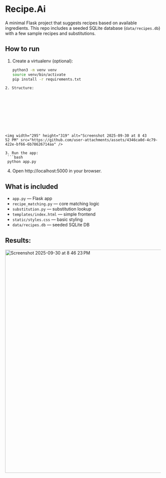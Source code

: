# Recipe.Ai
A minimal Flask project that suggests recipes based on available ingredients.
This repo includes a seeded SQLite database (`data/recipes.db`) with a few sample recipes
and substitutions.

## How to run

1. Create a virtualenv (optional):
   ```bash
   python3 -m venv venv
   source venv/bin/activate
   pip install -r requirements.txt
  ```
2. Structure:










<img width="295" height="319" alt="Screenshot 2025-09-30 at 8 43 52 PM" src="https://github.com/user-attachments/assets/4346ca0d-4c79-422e-bf66-6b78626714aa" />

3. Run the app:
   ```bash
   python app.py
   ```

4. Open http://localhost:5000 in your browser.

## What is included

- `app.py` — Flask app
- `recipe_matching.py` — core matching logic
- `substitution.py` — substitution lookup
- `templates/index.html` — simple frontend
- `static/styles.css` — basic styling
- `data/recipes.db` — seeded SQLite DB

 ## Results:
 <img width="1206" height="721" alt="Screenshot 2025-09-30 at 8 46 23 PM" src="https://github.com/user-attachments/assets/bc0edb9f-5f6a-4bb0-b062-453c70c6d2b4" />

